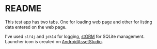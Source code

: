 # README #
This test app has two tabs. One for loading web page and other for listing data entered on the web page.
 
I've used `slf4j` and `jdk14` for logging, [stORM](http://www.slideshare.net/turbomanage/st-orm) for SQLite management. Launcher icon is created on [AndroidAssetStudio](https://romannurik.github.io/AndroidAssetStudio/).